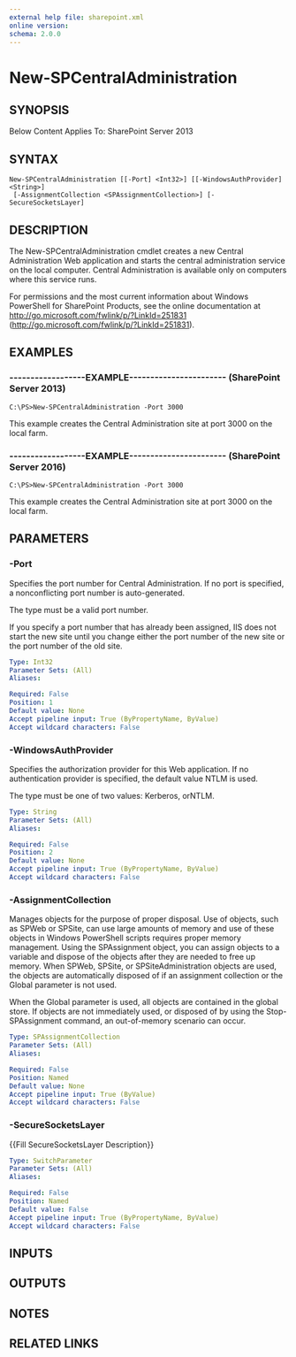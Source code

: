 ```yaml
---
external help file: sharepoint.xml
online version: 
schema: 2.0.0
---
```


# New-SPCentralAdministration

## SYNOPSIS
Below Content Applies To: SharePoint Server 2013

## SYNTAX

```
New-SPCentralAdministration [[-Port] <Int32>] [[-WindowsAuthProvider] <String>]
 [-AssignmentCollection <SPAssignmentCollection>] [-SecureSocketsLayer]
```

## DESCRIPTION
The New-SPCentralAdministration cmdlet creates a new Central Administration Web application and starts the central administration service on the local computer.
Central Administration is available only on computers where this service runs.

For permissions and the most current information about Windows PowerShell for SharePoint Products, see the online documentation at http://go.microsoft.com/fwlink/p/?LinkId=251831 (http://go.microsoft.com/fwlink/p/?LinkId=251831).

## EXAMPLES

### ------------------EXAMPLE----------------------- (SharePoint Server 2013)
```
C:\PS>New-SPCentralAdministration -Port 3000
```

This example creates the Central Administration site at port 3000 on the local farm.

### ------------------EXAMPLE----------------------- (SharePoint Server 2016)
```
C:\PS>New-SPCentralAdministration -Port 3000
```

This example creates the Central Administration site at port 3000 on the local farm.

## PARAMETERS

### -Port
Specifies the port number for Central Administration.
If no port is specified, a nonconflicting port number is auto-generated.

The type must be a valid port number.

If you specify a port number that has already been assigned, IIS does not start the new site until you change either the port number of the new site or the port number of the old site.

```yaml
Type: Int32
Parameter Sets: (All)
Aliases: 

Required: False
Position: 1
Default value: None
Accept pipeline input: True (ByPropertyName, ByValue)
Accept wildcard characters: False
```

### -WindowsAuthProvider
Specifies the authorization provider for this Web application.
If no authentication provider is specified, the default value NTLM is used.

The type must be one of two values: Kerberos, orNTLM.

```yaml
Type: String
Parameter Sets: (All)
Aliases: 

Required: False
Position: 2
Default value: None
Accept pipeline input: True (ByPropertyName, ByValue)
Accept wildcard characters: False
```

### -AssignmentCollection
Manages objects for the purpose of proper disposal.
Use of objects, such as SPWeb or SPSite, can use large amounts of memory and use of these objects in Windows PowerShell scripts requires proper memory management.
Using the SPAssignment object, you can assign objects to a variable and dispose of the objects after they are needed to free up memory.
When SPWeb, SPSite, or SPSiteAdministration objects are used, the objects are automatically disposed of if an assignment collection or the Global parameter is not used.

When the Global parameter is used, all objects are contained in the global store.
If objects are not immediately used, or disposed of by using the Stop-SPAssignment command, an out-of-memory scenario can occur.

```yaml
Type: SPAssignmentCollection
Parameter Sets: (All)
Aliases: 

Required: False
Position: Named
Default value: None
Accept pipeline input: True (ByValue)
Accept wildcard characters: False
```

### -SecureSocketsLayer
{{Fill SecureSocketsLayer Description}}

```yaml
Type: SwitchParameter
Parameter Sets: (All)
Aliases: 

Required: False
Position: Named
Default value: False
Accept pipeline input: True (ByPropertyName, ByValue)
Accept wildcard characters: False
```

## INPUTS

## OUTPUTS

## NOTES

## RELATED LINKS

